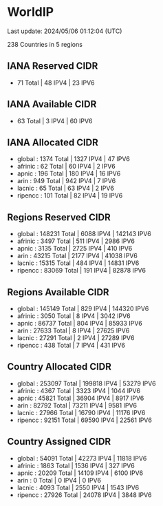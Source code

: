 # WorldIP

Last update: 2024/05/06 01:12:04 (UTC)

238 Countries in 5 regions

## IANA Reserved CIDR

- 71 Total | 48 IPV4 | 23 IPV6

## IANA Available CIDR

- 63 Total | 3 IPV4 | 60 IPV6

## IANA Allocated CIDR

- global : 1374 Total | 1327 IPV4 | 47 IPV6
- afrinic : 62 Total | 60 IPV4 | 2 IPV6
- apnic : 196 Total | 180 IPV4 | 16 IPV6
- arin : 949 Total | 942 IPV4 | 7 IPV6
- lacnic : 65 Total | 63 IPV4 | 2 IPV6
- ripencc : 101 Total | 82 IPV4 | 19 IPV6

## Regions Reserved CIDR

- global : 148231 Total | 6088 IPV4 | 142143 IPV6
- afrinic : 3497 Total | 511 IPV4 | 2986 IPV6
- apnic : 3135 Total | 2725 IPV4 | 410 IPV6
- arin : 43215 Total | 2177 IPV4 | 41038 IPV6
- lacnic : 15315 Total | 484 IPV4 | 14831 IPV6
- ripencc : 83069 Total | 191 IPV4 | 82878 IPV6

## Regions Available CIDR

- global : 145149 Total | 829 IPV4 | 144320 IPV6
- afrinic : 3050 Total | 8 IPV4 | 3042 IPV6
- apnic : 86737 Total | 804 IPV4 | 85933 IPV6
- arin : 27633 Total | 8 IPV4 | 27625 IPV6
- lacnic : 27291 Total | 2 IPV4 | 27289 IPV6
- ripencc : 438 Total | 7 IPV4 | 431 IPV6

## Country Allocated CIDR

- global : 253097 Total | 199818 IPV4 | 53279 IPV6
- afrinic : 4367 Total | 3323 IPV4 | 1044 IPV6
- apnic : 45821 Total | 36904 IPV4 | 8917 IPV6
- arin : 82792 Total | 73211 IPV4 | 9581 IPV6
- lacnic : 27966 Total | 16790 IPV4 | 11176 IPV6
- ripencc : 92151 Total | 69590 IPV4 | 22561 IPV6

## Country Assigned CIDR

- global : 54091 Total | 42273 IPV4 | 11818 IPV6
- afrinic : 1863 Total | 1536 IPV4 | 327 IPV6
- apnic : 20209 Total | 14109 IPV4 | 6100 IPV6
- arin : 0 Total | 0 IPV4 | 0 IPV6
- lacnic : 4093 Total | 2550 IPV4 | 1543 IPV6
- ripencc : 27926 Total | 24078 IPV4 | 3848 IPV6
